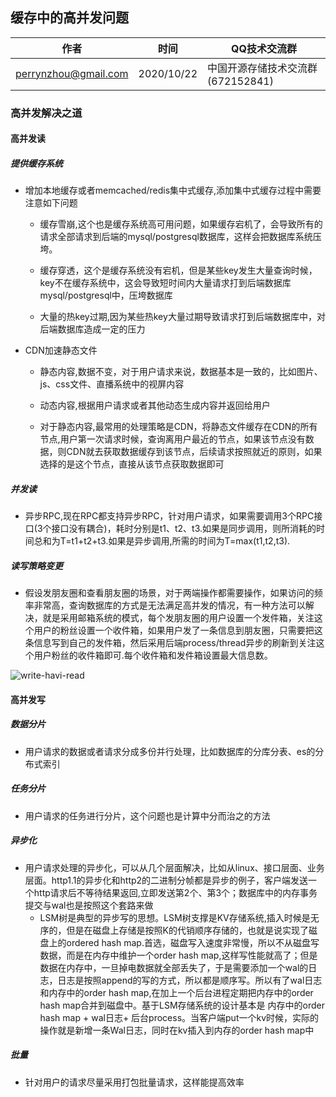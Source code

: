 ## 缓存中的高并发问题

| 作者 | 时间 |QQ技术交流群 |
| ------ | ------ |------ |
| perrynzhou@gmail.com |2020/10/22 |中国开源存储技术交流群(672152841) |

### 高并发解决之道

#### 高并发读

##### 提供缓存系统
- 增加本地缓存或者memcached/redis集中式缓存,添加集中式缓存过程中需要注意如下问题

  - 缓存雪崩,这个也是缓存系统高可用问题，如果缓存宕机了，会导致所有的请求全部请求到后端的mysql/postgresql数据库，这样会把数据库系统压垮。

  - 缓存穿透，这个是缓存系统没有宕机，但是某些key发生大量查询时候，key不在缓存系统中，这会导致短时间内大量请求打到后端数据库mysql/postgresql中，压垮数据库

  - 大量的热key过期,因为某些热key大量过期导致请求打到后端数据库中，对后端数据库造成一定的压力

- CDN加速静态文件
  - 静态内容,数据不变，对于用户请求来说，数据基本是一致的，比如图片、js、css文件、直播系统中的视屏内容

  - 动态内容,根据用户请求或者其他动态生成内容并返回给用户

  - 对于静态内容,最常用的处理策略是CDN，将静态文件缓存在CDN的所有节点,用户第一次请求时候，查询离用户最近的节点，如果该节点没有数据，则CDN就去获取数据缓存到该节点，后续请求按照就近的原则，如果选择的是这个节点，直接从该节点获取数据即可 

##### 并发读
- 异步RPC,现在RPC都支持异步RPC，针对用户请求，如果需要调用3个RPC接口(3个接口没有耦合)，耗时分别是t1、t2、t3.如果是同步调用，则所消耗的时间总和为T=t1+t2+t3.如果是异步调用,所需的时间为T=max(t1,t2,t3).

##### 读写策略变更
- 假设发朋友圈和查看朋友圈的场景，对于两端操作都需要操作，如果访问的频率非常高，查询数据库的方式是无法满足高并发的情况，有一种方法可以解决，就是采用邮箱系统的模式，每个发朋友圈的用户设置一个发件箱，关注这个用户的粉丝设置一个收件箱，如果用户发了一条信息到朋友圈，只需要把这条信息写到自己的发件箱，然后采用后端process/thread异步的刷新到关注这个用户粉丝的收件箱即可.每个收件箱和发件箱设置最大信息数。
  
![write-havi-read](../images/write-havi-read.jpg)

#### 高并发写

##### 数据分片
- 用户请求的数据或者请求分成多份并行处理，比如数据库的分库分表、es的分布式索引
##### 任务分片
- 用户请求的任务进行分片，这个问题也是计算中分而治之的方法
##### 异步化
- 用户请求处理的异步化，可以从几个层面解决，比如从linux、接口层面、业务层面。http1.1的异步化和http2的二进制分帧都是异步的例子，客户端发送一个http请求后不等待结果返回,立即发送第2个、第3个；数据库中的内存事务提交与wal也是按照这个套路来做
  - LSM树是典型的异步写的思想。LSM树支撑是KV存储系统,插入时候是无序的，但是在磁盘上存储是按照K的代销顺序存储的，也就是说实现了磁盘上的ordered hash map.首选，磁盘写入速度非常慢，所以不从磁盘写数据，而是在内存中维护一个order hash map,这样写性能就高了；但是数据在内存中，一旦掉电数据就全部丢失了，于是需要添加一个wal的日志，日志是按照append的写的方式，所以都是顺序写。所以有了wal日志和内存中的order hash map,在加上一个后台进程定期把内存中的order hash map合并到磁盘中。基于LSM存储系统的设计基本是 内存中的order hash map + wal日志+ 后台process。当客户端put一个kv时候，实际的操作就是新增一条Wal日志，同时在kv插入到内存的order hash map中
##### 批量
- 针对用户的请求尽量采用打包批量请求，这样能提高效率
